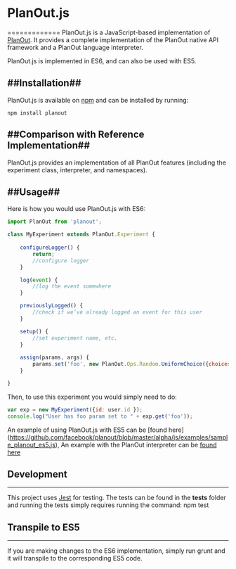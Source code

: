 # PlanOut.js #
=============
PlanOut.js is a JavaScript-based implementation of [PlanOut](http://facebook.github.io/planout/).
It provides a complete implementation of the PlanOut native API framework and
a PlanOut language interpreter.

PlanOut.js is implemented in ES6, and can also be used with ES5.

##Installation##
-----------
PlanOut.js is available on [npm](https://www.npmjs.com/package/planout) and can
be installed by running:

```
npm install planout
```

##Comparison with Reference Implementation##
-----

PlanOut.js provides an implementation of all PlanOut features (including the
experiment class, interpreter, and namespaces).

##Usage##
-----

Here is how you would use PlanOut.js with ES6:

```javascript
import PlanOut from 'planout';

class MyExperiment extends PlanOut.Experiment {
	
	configureLogger() {
		return;
		//configure logger
	}

	log(event) {
		//log the event somewhere
	}

	previouslyLogged() {
		//check if we’ve already logged an event for this user
	}

	setup() {
		//set experiment name, etc.
	}
	
	assign(params, args) {
		params.set('foo', new PlanOut.Ops.Random.UniformChoice({choices: ['a', 'b'], ‘unit’: args.id}));
	}

}
```

Then, to use this experiment you would simply need to do:

```javascript
var exp = new MyExperiment({id: user.id });
console.log("User has foo param set to " + exp.get('foo'));
```

An example of using PlanOut.js with ES5 can be [found here]
(https://github.com/facebook/planout/blob/master/alpha/js/examples/sample_planout_es5.js),
An example with the PlanOut interpreter can be [found here](https://github.com/HubSpot/PlanOut.js/blob/master/__tests__/testInterpreter.js)


## Development ##
----- 

This project uses [Jest](https://facebook.github.io/jest/) for testing. The tests can be found in the __tests__ folder and running the tests simply requires running the command: npm test

## Transpile to ES5 ##
-----

If you are making changes to the ES6 implementation, simply run grunt and it will transpile to the corresponding ES5 code.
